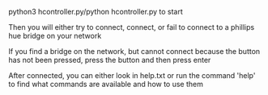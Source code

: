 python3 hcontroller.py/python hcontroller.py to start

Then you will either try to connect, connect, or fail to connect to a phillips hue bridge on your network

If you find a bridge on the network, but cannot connect because the button has not been pressed,
press the button and then press enter

After connected, you can either look in help.txt or run the command 'help' to find what commands are available
and how to use them
